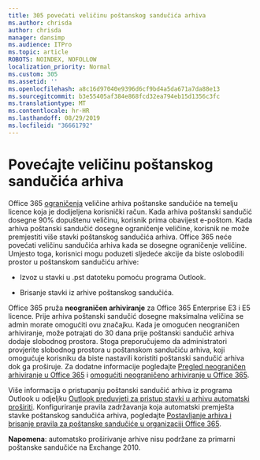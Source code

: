 ```yaml
---
title: 305 povećati veličinu poštanskog sandučića arhiva
ms.author: chrisda
author: chrisda
manager: dansimp
ms.audience: ITPro
ms.topic: article
ROBOTS: NOINDEX, NOFOLLOW
localization_priority: Normal
ms.custom: 305
ms.assetid: ''
ms.openlocfilehash: a8c16d97040e9396d6cf9bd4a5da671a7da88e13
ms.sourcegitcommit: b3e55405af384e868fcd32ea794eb15d1356c3fc
ms.translationtype: MT
ms.contentlocale: hr-HR
ms.lasthandoff: 08/29/2019
ms.locfileid: "36661792"
---
```

# <a name="increase-the-archive-mailbox-size"></a>Povećajte veličinu poštanskog sandučića arhiva

Office 365 [ograničenja](https://docs.microsoft.com/office365/servicedescriptions/exchange-online-service-description/exchange-online-limits#mailbox-storage-limits) veličine arhiva poštanske sandučiće na temelju licence koja je dodijeljena korisnički račun. Kada arhiva poštanski sandučić dosegne 90% dopuštenu veličinu, korisnik prima obavijest e-poštom. Kada arhiva poštanski sandučić dosegne ograničenje veličine, korisnik ne može premjestiti više stavki poštanskog sandučića arhiva. Office 365 neće povećati veličinu sandučića arhiva kada se dosegne ograničenje veličine. Umjesto toga, korisnici mogu poduzeti sljedeće akcije da biste oslobodili prostor u poštanskom sandučiću arhive:

- Izvoz u stavki u .pst datoteku pomoću programa Outlook.

- Brisanje stavki iz arhive poštanskog sandučića.

Office 365 pruža **neograničen arhiviranje** za Office 365 Enterprise E3 i E5 licence. Prije arhiva poštanski sandučić dosegne maksimalna veličina se admin morate omogućiti ovu značajku. Kada je omogućen neograničen arhiviranje, može potrajati do 30 dana prije poštanski sandučić arhiva dodaje slobodnog prostora. Stoga preporučujemo da administratori provjerite slobodnog prostora u poštanskom sandučiću arhiva, koji omogućuje korisniku da biste nastavili koristiti poštanski sandučić arhiva dok ga proširuje. Za dodatne informacije pogledajte [Pregled neograničen arhiviranje u Office 365](https://docs.microsoft.com/office365/securitycompliance/unlimited-archiving) i [omogućiti neograničeno arhiviranje u Office 365](https://docs.microsoft.com/office365/securitycompliance/enable-unlimited-archiving).

Više informacija o pristupanju poštanski sandučić arhiva iz programa Outlook u odjeljku [Outlook preduvjeti za pristup stavki u arhivu automatski proširiti](https://docs.microsoft.com/office365/securitycompliance/unlimited-archiving#outlook-requirements-for-accessing-items-in-an-auto-expanded-archive). Konfiguriranje pravila zadržavanja koja automatski premješta stavke poštanskog sandučića arhiva, pogledajte [Postavljanje arhiva i brisanje pravila za poštanske sandučiće u organizaciji Office 365](https://docs.microsoft.com/office365/securitycompliance/set-up-an-archive-and-deletion-policy-for-mailboxes).

**Napomena**: automatsko proširivanje arhive nisu podržane za primarni poštanske sandučiće na Exchange 2010.
